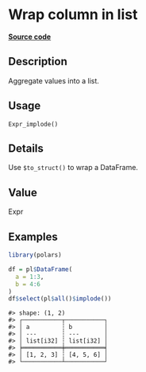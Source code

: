 

# Wrap column in list

[**Source code**](https://github.com/pola-rs/r-polars/tree/741f9cd2614b3302a4d033bcae447425e1b91191/R/after-wrappers.R#L20)

## Description

Aggregate values into a list.

## Usage

<pre><code class='language-R'>Expr_implode()
</code></pre>

## Details

Use <code style="white-space: pre;">$to_struct()</code> to wrap a
DataFrame.

## Value

Expr

## Examples

``` r
library(polars)

df = pl$DataFrame(
  a = 1:3,
  b = 4:6
)
df$select(pl$all()$implode())
```

    #> shape: (1, 2)
    #> ┌───────────┬───────────┐
    #> │ a         ┆ b         │
    #> │ ---       ┆ ---       │
    #> │ list[i32] ┆ list[i32] │
    #> ╞═══════════╪═══════════╡
    #> │ [1, 2, 3] ┆ [4, 5, 6] │
    #> └───────────┴───────────┘
